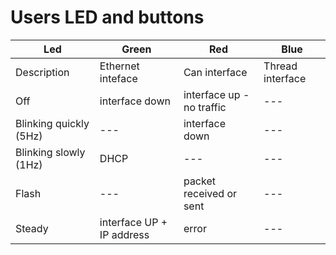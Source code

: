 # Users LED and buttons

| Led | Green | Red | Blue |
| --- | --- | --- | --- |
| Description | Ethernet inteface | Can interface | Thread interface |
| Off | interface down | interface up - no traffic | --- |
| Blinking quickly (5Hz) | --- | interface down | --- |
| Blinking slowly (1Hz) | DHCP | --- | --- |
| Flash | --- | packet received or sent | --- |
| Steady | interface UP + IP address | error | --- |